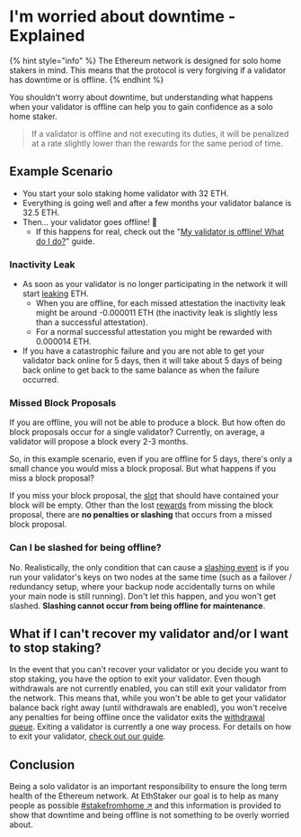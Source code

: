 # I'm worried about downtime - Explained

{% hint style="info" %}
The Ethereum network is designed for solo home stakers in mind. This means that the protocol is very forgiving if a validator has downtime or is offline.
{% endhint %}

You shouldn't worry about downtime, but understanding what happens when your validator is offline can help you to gain confidence as a solo home staker.

> If a validator is offline and not executing its duties, it will be penalized at a rate slightly lower than the rewards for the same period of time.

## Example Scenario

- You start your solo staking home validator with 32 ETH.
- Everything is going well and after a few months your validator balance is 32.5 ETH.
- Then... your validator goes offline! 🚨
  - If this happens for real, check out the "[My validator is offline! What do I do?](validator-offline.md)" guide.

### Inactivity Leak

- As soon as your validator is no longer participating in the network it will start [leaking](../staking-glossary.md#inactivity-leak) ETH.
  - When you are offline, for each missed attestation the inactivity leak might be around -0.000011 ETH (the inactivity leak is slightly less than a successful attestation).
  - For a normal successful attestation you might be rewarded with 0.000014 ETH.
- If you have a catastrophic failure and you are not able to get your validator back online for 5 days, then it will take about 5 days of being back online to get back to the same balance as when the failure occurred.

### Missed Block Proposals

If you are offline, you will not be able to produce a block. But how often do block proposals occur for a single validator? Currently, on average, a validator will propose a block every 2-3 months.

So, in this example scenario, even if you are offline for 5 days, there's only a small chance you would miss a block proposal. But what happens if you miss a block proposal?

If you miss your block proposal, the [slot](staking-glossary.md#slot) that should have contained your block will be empty. Other than the lost [rewards](rewards/chain-rewards.md) from missing the block proposal, there are **no penalties or slashing** that occurs from a missed block proposal.

### Can I be slashed for being offline?

No. Realistically, the only condition that can cause a [slashing event](staking-glossary.md#slashable-offenses) is if you run your validator's keys on two nodes at the same time (such as a failover / redundancy setup, where your backup node accidentally turns on while your main node is still running). Don't let this happen, and you won't get slashed. **Slashing cannot occur from being offline for maintenance**.

## What if I can't recover my validator and/or I want to stop staking?

In the event that you can't recover your validator or you decide you want to stop staking, you have the option to exit your validator. Even though withdrawals are not currently enabled, you can still exit your validator from the network. This means that, while you won't be able to get your validator balance back right away (until withdrawals are enabled), you won't receive any penalties for being offline once the validator exits the [withdrawal queue](../staking-glossary.md#validator-queue). Exiting a validator is currently a one way process. For details on how to exit your validator, [check out our guide](../tutorials/how-to-exit-a-validator.md).

## Conclusion

Being a solo validator is an important responsibility to ensure the long term health of the Ethereum network. At EthStaker our goal is to help as many people as possible [#stakefromhome ↗](https://twitter.com/search?q=%23stakefromhome) and this information is provided to show that downtime and being offline is not something to be overly worried about.
